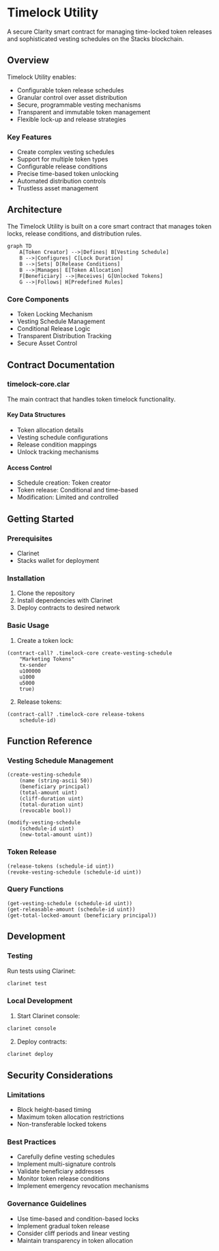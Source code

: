 # Timelock Utility

A secure Clarity smart contract for managing time-locked token releases and sophisticated vesting schedules on the Stacks blockchain.

## Overview

Timelock Utility enables:
- Configurable token release schedules
- Granular control over asset distribution
- Secure, programmable vesting mechanisms
- Transparent and immutable token management
- Flexible lock-up and release strategies

### Key Features
- Create complex vesting schedules
- Support for multiple token types
- Configurable release conditions
- Precise time-based token unlocking
- Automated distribution controls
- Trustless asset management

## Architecture

The Timelock Utility is built on a core smart contract that manages token locks, release conditions, and distribution rules.

```mermaid
graph TD
    A[Token Creator] -->|Defines| B[Vesting Schedule]
    B -->|Configures| C[Lock Duration]
    B -->|Sets| D[Release Conditions]
    B -->|Manages| E[Token Allocation]
    F[Beneficiary] -->|Receives| G[Unlocked Tokens]
    G -->|Follows| H[Predefined Rules]
```

### Core Components
- Token Locking Mechanism
- Vesting Schedule Management
- Conditional Release Logic
- Transparent Distribution Tracking
- Secure Asset Control

## Contract Documentation

### timelock-core.clar

The main contract that handles token timelock functionality.

#### Key Data Structures
- Token allocation details
- Vesting schedule configurations
- Release condition mappings
- Unlock tracking mechanisms

#### Access Control
- Schedule creation: Token creator
- Token release: Conditional and time-based
- Modification: Limited and controlled

## Getting Started

### Prerequisites
- Clarinet
- Stacks wallet for deployment

### Installation
1. Clone the repository
2. Install dependencies with Clarinet
3. Deploy contracts to desired network

### Basic Usage

1. Create a token lock:
```clarity
(contract-call? .timelock-core create-vesting-schedule 
    "Marketing Tokens" 
    tx-sender 
    u100000 
    u1000 
    u5000 
    true)
```

2. Release tokens:
```clarity
(contract-call? .timelock-core release-tokens 
    schedule-id)
```

## Function Reference

### Vesting Schedule Management

```clarity
(create-vesting-schedule 
    (name (string-ascii 50)) 
    (beneficiary principal)
    (total-amount uint)
    (cliff-duration uint)
    (total-duration uint)
    (revocable bool))
```

```clarity
(modify-vesting-schedule 
    (schedule-id uint) 
    (new-total-amount uint))
```

### Token Release

```clarity
(release-tokens (schedule-id uint))
(revoke-vesting-schedule (schedule-id uint))
```

### Query Functions

```clarity
(get-vesting-schedule (schedule-id uint))
(get-releasable-amount (schedule-id uint))
(get-total-locked-amount (beneficiary principal))
```

## Development

### Testing
Run tests using Clarinet:
```bash
clarinet test
```

### Local Development
1. Start Clarinet console:
```bash
clarinet console
```

2. Deploy contracts:
```bash
clarinet deploy
```

## Security Considerations

### Limitations
- Block height-based timing
- Maximum token allocation restrictions
- Non-transferable locked tokens

### Best Practices
- Carefully define vesting schedules
- Implement multi-signature controls
- Validate beneficiary addresses
- Monitor token release conditions
- Implement emergency revocation mechanisms

### Governance Guidelines
- Use time-based and condition-based locks
- Implement gradual token release
- Consider cliff periods and linear vesting
- Maintain transparency in token allocation